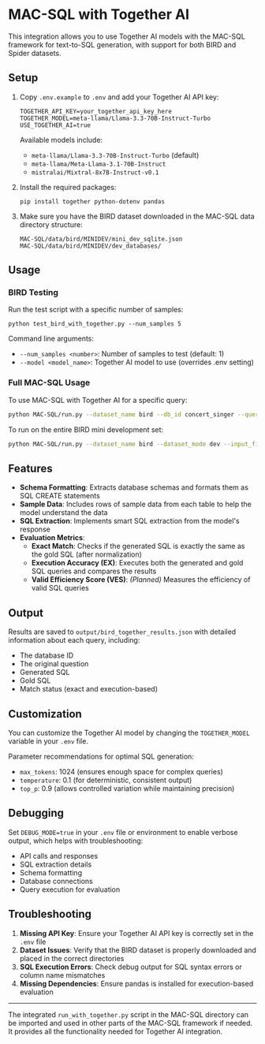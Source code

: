 # MAC-SQL with Together AI

This integration allows you to use Together AI models with the MAC-SQL framework for text-to-SQL generation, with support for both BIRD and Spider datasets.

## Setup

1. Copy `.env.example` to `.env` and add your Together AI API key:
   ```
   TOGETHER_API_KEY=your_together_api_key_here
   TOGETHER_MODEL=meta-llama/Llama-3.3-70B-Instruct-Turbo
   USE_TOGETHER_AI=true
   ```

   Available models include:
   - `meta-llama/Llama-3.3-70B-Instruct-Turbo` (default)
   - `meta-llama/Meta-Llama-3.1-70B-Instruct`
   - `mistralai/Mixtral-8x7B-Instruct-v0.1`

2. Install the required packages:
   ```
   pip install together python-dotenv pandas
   ```

3. Make sure you have the BIRD dataset downloaded in the MAC-SQL data directory structure:
   ```
   MAC-SQL/data/bird/MINIDEV/mini_dev_sqlite.json
   MAC-SQL/data/bird/MINIDEV/dev_databases/
   ```

## Usage

### BIRD Testing

Run the test script with a specific number of samples:

```
python test_bird_with_together.py --num_samples 5
```

Command line arguments:
- `--num_samples <number>`: Number of samples to test (default: 1)
- `--model <model_name>`: Together AI model to use (overrides .env setting)

### Full MAC-SQL Usage

To use MAC-SQL with Together AI for a specific query:

```bash
python MAC-SQL/run.py --dataset_name bird --db_id concert_singer --query "How many singers do we have?"
```

To run on the entire BIRD mini development set:

```bash
python MAC-SQL/run.py --dataset_name bird --dataset_mode dev --input_file MAC-SQL/data/bird/MINIDEV/mini_dev_sqlite.json --db_path MAC-SQL/data/bird/MINIDEV/dev_databases --tables_json_path MAC-SQL/data/bird/MINIDEV/dev_tables.json --output_file MAC-SQL/output_bird.jsonl --log_file MAC-SQL/log_bird.txt
```

## Features

- **Schema Formatting**: Extracts database schemas and formats them as SQL CREATE statements
- **Sample Data**: Includes rows of sample data from each table to help the model understand the data
- **SQL Extraction**: Implements smart SQL extraction from the model's response
- **Evaluation Metrics**:
  - **Exact Match**: Checks if the generated SQL is exactly the same as the gold SQL (after normalization)
  - **Execution Accuracy (EX)**: Executes both the generated and gold SQL queries and compares the results
  - **Valid Efficiency Score (VES)**: *(Planned)* Measures the efficiency of valid SQL queries

## Output

Results are saved to `output/bird_together_results.json` with detailed information about each query, including:
- The database ID
- The original question
- Generated SQL
- Gold SQL
- Match status (exact and execution-based)

## Customization

You can customize the Together AI model by changing the `TOGETHER_MODEL` variable in your `.env` file.

Parameter recommendations for optimal SQL generation:
- `max_tokens`: 1024 (ensures enough space for complex queries)
- `temperature`: 0.1 (for deterministic, consistent output)
- `top_p`: 0.9 (allows controlled variation while maintaining precision)

## Debugging

Set `DEBUG_MODE=true` in your `.env` file or environment to enable verbose output, which helps with troubleshooting:
- API calls and responses
- SQL extraction details
- Schema formatting
- Database connections
- Query execution for evaluation

## Troubleshooting

1. **Missing API Key**: Ensure your Together AI API key is correctly set in the `.env` file
2. **Dataset Issues**: Verify that the BIRD dataset is properly downloaded and placed in the correct directories
3. **SQL Execution Errors**: Check debug output for SQL syntax errors or column name mismatches
4. **Missing Dependencies**: Ensure pandas is installed for execution-based evaluation

---

The integrated `run_with_together.py` script in the MAC-SQL directory can be imported and used in other parts of the MAC-SQL framework if needed. It provides all the functionality needed for Together AI integration. 